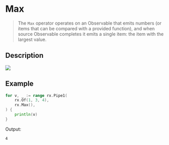 # Max

> The `Max` operator operates on an Observable that emits numbers (or items that can be compared with a provided function), and when source Observable completes it emits a single item: the item with the largest value.

## Description

![](https://rxjs.dev/assets/images/marble-diagrams/max.png)


## Example

```go
for v, _ := range rx.Pipe1(
    rx.Of(1, 3, 4),
    rx.Max(),
) {
    println(v)
}
```

Output:

```
4
```
